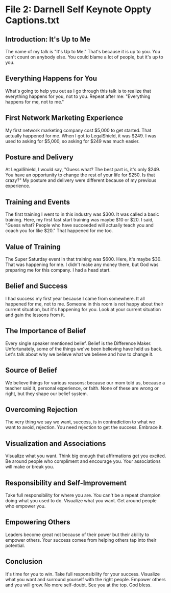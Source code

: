 # File 2: Darnell Self Keynote Oppty Captions.txt

## Introduction: It's Up to Me
The name of my talk is "It's Up to Me." That's because it is up to you. You can't count on anybody else. You could blame a lot of people, but it's up to you.

## Everything Happens for You
What's going to help you out as I go through this talk is to realize that everything happens for you, not to you. Repeat after me: "Everything happens for me, not to me."

## First Network Marketing Experience
My first network marketing company cost $5,000 to get started. That actually happened for me. When I got to LegalShield, it was $249. I was used to asking for $5,000, so asking for $249 was much easier.

## Posture and Delivery
At LegalShield, I would say, "Guess what? The best part is, it's only $249. You have an opportunity to change the rest of your life for $250. Is that crazy?" My posture and delivery were different because of my previous experience.

## Training and Events
The first training I went to in this industry was $300. It was called a basic training. Here, my first fast start training was maybe $10 or $20. I said, "Guess what? People who have succeeded will actually teach you and coach you for like $20." That happened for me too.

## Value of Training
The Super Saturday event in that training was $600. Here, it's maybe $30. That was happening for me. I didn't make any money there, but God was preparing me for this company. I had a head start.

## Belief and Success
I had success my first year because I came from somewhere. It all happened for me, not to me. Someone in this room is not happy about their current situation, but it's happening for you. Look at your current situation and gain the lessons from it.

## The Importance of Belief
Every single speaker mentioned belief. Belief is the Difference Maker. Unfortunately, some of the things we've been believing have held us back. Let's talk about why we believe what we believe and how to change it.

## Source of Belief
We believe things for various reasons: because our mom told us, because a teacher said it, personal experience, or faith. None of these are wrong or right, but they shape our belief system.

## Overcoming Rejection
The very thing we say we want, success, is in contradiction to what we want to avoid, rejection. You need rejection to get the success. Embrace it.

## Visualization and Associations
Visualize what you want. Think big enough that affirmations get you excited. Be around people who compliment and encourage you. Your associations will make or break you.

## Responsibility and Self-Improvement
Take full responsibility for where you are. You can't be a repeat champion doing what you used to do. Visualize what you want. Get around people who empower you.

## Empowering Others
Leaders become great not because of their power but their ability to empower others. Your success comes from helping others tap into their potential.

## Conclusion
It's time for you to win. Take full responsibility for your success. Visualize what you want and surround yourself with the right people. Empower others and you will grow. No more self-doubt. See you at the top. God bless.